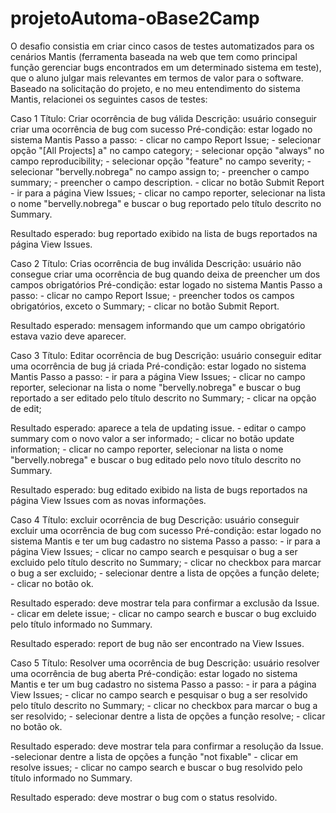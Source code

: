 # projetoAutoma-oBase2Camp
O desafio consistia em criar cinco casos de testes automatizados para os cenários Mantis (ferramenta baseada na web que tem como principal função gerenciar bugs encontrados em um determinado sistema em teste), que o aluno julgar mais relevantes em termos de valor para o software.
Baseado na solicitação do projeto, e no meu entendimento do sistema Mantis, relacionei os seguintes casos de testes:

Caso 1
Título: Criar ocorrência de bug válida
Descrição: usuário conseguir criar uma ocorrência de bug com sucesso
Pré-condição: estar logado no sistema Mantis
Passo a passo: - clicar no campo Report Issue;
               - selecionar opção "[All Projects] a" no campo category;
               - selecionar opção "always" no campo reproducibility;
               - selecionar opção "feature" no campo severity;
               - selecionar "bervelly.nobrega" no campo assign to;
               - preencher o campo summary;
               - preencher o campo description.
               - clicar no botão Submit Report
               - ir para a página View Issues;
               - clicar no campo reporter, selecionar na lista o nome "bervelly.nobrega" e buscar o bug reportado pelo título descrito no Summary.
    
Resultado esperado: bug reportado exibido na lista de bugs reportados na página View Issues.

Caso 2
Título: Crias ocorrência de bug inválida
Descrição: usuário não consegue criar uma ocorrência de bug quando deixa de preencher um dos campos obrigatórios
Pré-condição: estar logado no sistema Mantis
Passo a passo: - clicar no campo Report Issue;
               - preencher todos os campos obrigatórios, exceto o Summary;
               - clicar no botão Submit Report.
               
Resultado esperado: mensagem informando que um campo obrigatório estava vazio deve aparecer.

Caso 3
Título: Editar ocorrência de bug
Descrição: usuário conseguir editar uma ocorrência de bug já criada
Pré-condição: estar logado no sistema Mantis
Passo a passo: - ir para a página View Issues;
               - clicar no campo reporter, selecionar na lista o nome "bervelly.nobrega" e buscar o bug reportado a ser editado pelo título descrito no Summary;
               - clicar na opção de edit;
               
Resultado esperado: aparece a tela de updating issue.
               - editar o campo summary com o novo valor a ser informado;
               - clicar no botão update information;
               - clicar no campo reporter, selecionar na lista o nome "bervelly.nobrega" e buscar o bug editado pelo novo título descrito no Summary.
    
Resultado esperado: bug editado exibido na lista de bugs reportados na página View Issues com as novas informações.

Caso 4
Título: excluir ocorrência de bug
Descrição: usuário conseguir excluir uma ocorrência de bug com sucesso
Pré-condição: estar logado no sistema Mantis e ter um bug cadastro no sistema
Passo a passo: - ir para a página View Issues;
               - clicar no campo search e pesquisar o bug a ser excluido pelo título descrito no Summary;
               - clicar no checkbox para marcar o bug a ser excluido;
               - selecionar dentre a lista de opções a função delete;
               - clicar no botão ok.
    
Resultado esperado: deve mostrar tela para confirmar a exclusão da Issue.
               - clicar em delete issue;
               - clicar no campo search e buscar o bug excluido pelo título informado no Summary.
               
Resultado esperado: report de bug não ser encontrado na View Issues.

Caso 5
Título: Resolver uma ocorrência de bug
Descrição: usuário resolver uma ocorrência de bug aberta
Pré-condição: estar logado no sistema Mantis e ter um bug cadastro no sistema
Passo a passo: - ir para a página View Issues;
               - clicar no campo search e pesquisar o bug a ser resolvido pelo título descrito no Summary;
               - clicar no checkbox para marcar o bug a ser resolvido;
               - selecionar dentre a lista de opções a função resolve;
               - clicar no botão ok.

Resultado esperado: deve mostrar tela para confirmar a resolução da Issue.
               -selecionar dentre a lista de opções a função "not fixable"
               - clicar em resolve issues;
               - clicar no campo search e buscar o bug resolvido pelo título informado no Summary.

Resultado esperado: deve mostrar o bug com o status resolvido.




              

